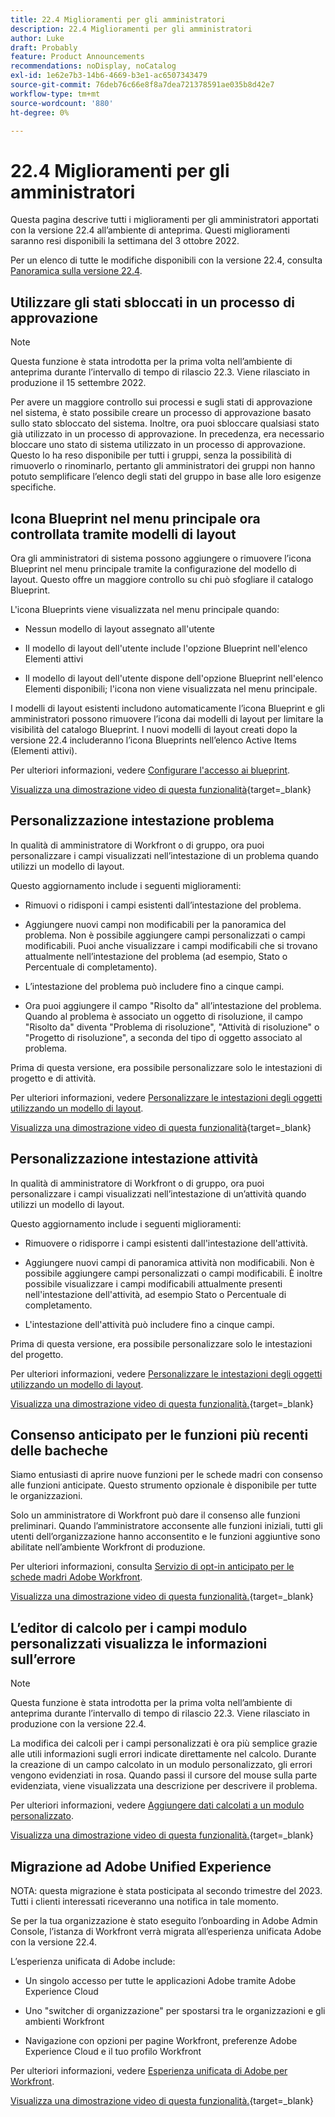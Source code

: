 ```yaml
---
title: 22.4 Miglioramenti per gli amministratori
description: 22.4 Miglioramenti per gli amministratori
author: Luke
draft: Probably
feature: Product Announcements
recommendations: noDisplay, noCatalog
exl-id: 1e62e7b3-14b6-4669-b3e1-ac6507343479
source-git-commit: 76deb76c66e8f8a7dea721378591ae035b8d42e7
workflow-type: tm+mt
source-wordcount: '880'
ht-degree: 0%

---
```


# 22.4 Miglioramenti per gli amministratori

Questa pagina descrive tutti i miglioramenti per gli amministratori apportati con la versione 22.4 all’ambiente di anteprima. Questi miglioramenti saranno resi disponibili la settimana del 3 ottobre 2022.

Per un elenco di tutte le modifiche disponibili con la versione 22.4, consulta [Panoramica sulla versione 22.4](/help/quicksilver/product-announcements/product-releases/22.4-release-activity/22-4-release-overview.md).

## Utilizzare gli stati sbloccati in un processo di approvazione

>[!NOTE]
>
>Questa funzione è stata introdotta per la prima volta nell’ambiente di anteprima durante l’intervallo di tempo di rilascio 22.3. Viene rilasciato in produzione il 15 settembre 2022.

Per avere un maggiore controllo sui processi e sugli stati di approvazione nel sistema, è stato possibile creare un processo di approvazione basato sullo stato sbloccato del sistema. Inoltre, ora puoi sbloccare qualsiasi stato già utilizzato in un processo di approvazione. In precedenza, era necessario bloccare uno stato di sistema utilizzato in un processo di approvazione. Questo lo ha reso disponibile per tutti i gruppi, senza la possibilità di rimuoverlo o rinominarlo, pertanto gli amministratori dei gruppi non hanno potuto semplificare l’elenco degli stati del gruppo in base alle loro esigenze specifiche.

## Icona Blueprint nel menu principale ora controllata tramite modelli di layout

Ora gli amministratori di sistema possono aggiungere o rimuovere l’icona Blueprint nel menu principale tramite la configurazione del modello di layout. Questo offre un maggiore controllo su chi può sfogliare il catalogo Blueprint.

L&#39;icona Blueprints viene visualizzata nel menu principale quando:

* Nessun modello di layout assegnato all&#39;utente

* Il modello di layout dell&#39;utente include l&#39;opzione Blueprint nell&#39;elenco Elementi attivi

* Il modello di layout dell&#39;utente dispone dell&#39;opzione Blueprint nell&#39;elenco Elementi disponibili; l&#39;icona non viene visualizzata nel menu principale.

I modelli di layout esistenti includono automaticamente l’icona Blueprint e gli amministratori possono rimuovere l’icona dai modelli di layout per limitare la visibilità del catalogo Blueprint. I nuovi modelli di layout creati dopo la versione 22.4 includeranno l’icona Blueprints nell’elenco Active Items (Elementi attivi).

Per ulteriori informazioni, vedere [Configurare l&#39;accesso ai blueprint](/help/quicksilver/administration-and-setup/blueprints/configure-access-to-blueprints.md).

[Visualizza una dimostrazione video di questa funzionalità](https://video.tv.adobe.com/v/3412382/){target=_blank}

## Personalizzazione intestazione problema

In qualità di amministratore di Workfront o di gruppo, ora puoi personalizzare i campi visualizzati nell’intestazione di un problema quando utilizzi un modello di layout.

Questo aggiornamento include i seguenti miglioramenti:

* Rimuovi o ridisponi i campi esistenti dall’intestazione del problema.

* Aggiungere nuovi campi non modificabili per la panoramica del problema. Non è possibile aggiungere campi personalizzati o campi modificabili. Puoi anche visualizzare i campi modificabili che si trovano attualmente nell’intestazione del problema (ad esempio, Stato o Percentuale di completamento).

* L’intestazione del problema può includere fino a cinque campi.

* Ora puoi aggiungere il campo &quot;Risolto da&quot; all’intestazione del problema. Quando al problema è associato un oggetto di risoluzione, il campo &quot;Risolto da&quot; diventa &quot;Problema di risoluzione&quot;, &quot;Attività di risoluzione&quot; o &quot;Progetto di risoluzione&quot;, a seconda del tipo di oggetto associato al problema.

Prima di questa versione, era possibile personalizzare solo le intestazioni di progetto e di attività.



Per ulteriori informazioni, vedere [Personalizzare le intestazioni degli oggetti utilizzando un modello di layout](/help/quicksilver/administration-and-setup/customize-workfront/use-layout-templates/customize-object-headers.md).

[Visualizza una dimostrazione video di questa funzionalità](https://video.tv.adobe.com/v/3412383/){target=_blank}

## Personalizzazione intestazione attività

In qualità di amministratore di Workfront o di gruppo, ora puoi personalizzare i campi visualizzati nell’intestazione di un’attività quando utilizzi un modello di layout.

Questo aggiornamento include i seguenti miglioramenti:

* Rimuovere o ridisporre i campi esistenti dall&#39;intestazione dell&#39;attività.

* Aggiungere nuovi campi di panoramica attività non modificabili. Non è possibile aggiungere campi personalizzati o campi modificabili. È inoltre possibile visualizzare i campi modificabili attualmente presenti nell&#39;intestazione dell&#39;attività, ad esempio Stato o Percentuale di completamento.

* L&#39;intestazione dell&#39;attività può includere fino a cinque campi.

Prima di questa versione, era possibile personalizzare solo le intestazioni del progetto.

Per ulteriori informazioni, vedere [Personalizzare le intestazioni degli oggetti utilizzando un modello di layout](/help/quicksilver/administration-and-setup/customize-workfront/use-layout-templates/customize-object-headers.md).

[Visualizza una dimostrazione video di questa funzionalità.](https://video.tv.adobe.com/v/3412384/){target=_blank}

## Consenso anticipato per le funzioni più recenti delle bacheche

Siamo entusiasti di aprire nuove funzioni per le schede madri con consenso alle funzioni anticipate. Questo strumento opzionale è disponibile per tutte le organizzazioni.

Solo un amministratore di Workfront può dare il consenso alle funzioni preliminari. Quando l’amministratore acconsente alle funzioni iniziali, tutti gli utenti dell’organizzazione hanno acconsentito e le funzioni aggiuntive sono abilitate nell’ambiente Workfront di produzione.

Per ulteriori informazioni, consulta [Servizio di opt-in anticipato per le schede madri Adobe Workfront](/help/quicksilver/agile/get-started-with-boards/boards-early-feature-opt-in.md).

[Visualizza una dimostrazione video di questa funzionalità.](https://video.tv.adobe.com/v/3412386/){target=_blank}

## L’editor di calcolo per i campi modulo personalizzati visualizza le informazioni sull’errore

>[!NOTE]
>
>Questa funzione è stata introdotta per la prima volta nell’ambiente di anteprima durante l’intervallo di tempo di rilascio 22.3. Viene rilasciato in produzione con la versione 22.4.

La modifica dei calcoli per i campi personalizzati è ora più semplice grazie alle utili informazioni sugli errori indicate direttamente nel calcolo. Durante la creazione di un campo calcolato in un modulo personalizzato, gli errori vengono evidenziati in rosa. Quando passi il cursore del mouse sulla parte evidenziata, viene visualizzata una descrizione per descrivere il problema.

Per ulteriori informazioni, vedere [Aggiungere dati calcolati a un modulo personalizzato](/help/quicksilver/administration-and-setup/customize-workfront/create-manage-custom-forms/add-calculated-data-to-custom-form.md).

[Visualizza una dimostrazione video di questa funzionalità.](https://video.tv.adobe.com/v/3412387/){target=_blank}

## Migrazione ad Adobe Unified Experience

NOTA: questa migrazione è stata posticipata al secondo trimestre del 2023. Tutti i clienti interessati riceveranno una notifica in tale momento.

Se per la tua organizzazione è stato eseguito l’onboarding in Adobe Admin Console, l’istanza di Workfront verrà migrata all’esperienza unificata Adobe con la versione 22.4.

L’esperienza unificata di Adobe include:

* Un singolo accesso per tutte le applicazioni Adobe tramite Adobe Experience Cloud

* Uno &quot;switcher di organizzazione&quot; per spostarsi tra le organizzazioni e gli ambienti Workfront

* Navigazione con opzioni per pagine Workfront, preferenze Adobe Experience Cloud e il tuo profilo Workfront

Per ulteriori informazioni, vedere [Esperienza unificata di Adobe per Workfront](/help/quicksilver/workfront-basics/navigate-workfront/workfront-navigation/adobe-unified-experience.md).

[Visualizza una dimostrazione video di questa funzionalità.](https://video.tv.adobe.com/v/3412388/){target=_blank}

